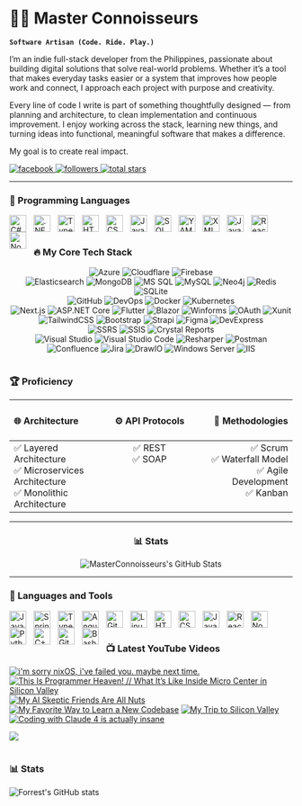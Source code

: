 # 🏄‍♂️ Master Connoisseurs

**`Software Artisan (Code. Ride. Play.)`**

I’m an indie full-stack developer from the Philippines, passionate about building digital solutions that solve real-world problems. Whether it’s a tool that makes everyday tasks easier or a system that improves how people work and connect, I approach each project with purpose and creativity.

Every line of code I write is part of something thoughtfully designed — from planning and architecture, to clean implementation and continuous improvement. I enjoy working across the stack, learning new things, and turning ideas into functional, meaningful software that makes a difference.

My goal is to create real impact.

<p align="left">
  <a href="https://www.facebook.com/">
    <img alt="facebook" title="Connect with me on Facebook" src="https://img.shields.io/badge/Facebook-%231877F2.svg?style=for-the-badge&logo=Facebook&logoColor=white"/>
  </a>
  <a href="https://github.com/MasterConnoisseurs?tab=followers">
    <img alt="followers" title="Follow me on Github" src="https://custom-icon-badges.demolab.com/github/followers/MasterConnoisseurs?color=236ad3&labelColor=1155ba&style=for-the-badge&logo=person-add&label=Follow&logoColor=white"/>
  </a>
  <a href="https://github.com/MasterConnoisseurs?tab=repositories&sort=stargazers">
    <img alt="total stars" title="Total stars on GitHub" src="https://custom-icon-badges.demolab.com/github/stars/MasterConnoisseurs?color=55960c&style=for-the-badge&labelColor=488207&logo=star"/>
  </a>
</p>

---

### 🧰 Programming Languages

<img align="left" alt="C#" width="30px" style="padding-right:10px;" src="https://cdn.jsdelivr.net/gh/devicons/devicon/icons/csharp/csharp-original.svg"/>
<img align="left" alt=".NET" width="30px" style="padding-right:10px;" src="https://cdn.jsdelivr.net/gh/devicons/devicon/icons/dotnetcore/dotnetcore-original.svg"/>
<img align="left" alt="TypeScript" width="30px" style="padding-right:10px;" src="https://cdn.jsdelivr.net/gh/devicons/devicon/icons/typescript/typescript-plain.svg" />
<img align="left" alt="HTML5" width="30px" style="padding-right:10px;" src="https://cdn.jsdelivr.net/gh/devicons/devicon/icons/html5/html5-plain.svg" />
<img align="left" alt="CSS3" width="30px" style="padding-right:10px;" src="https://cdn.jsdelivr.net/gh/devicons/devicon/icons/css3/css3-plain.svg" />
<img align="left" alt="JavaScript" width="30px" style="padding-right:10px;" src="https://cdn.jsdelivr.net/gh/devicons/devicon/icons/javascript/javascript-plain.svg" />
<img align="left" alt="SQL Server" width="30px" style="padding-right:10px;" src="https://cdn.jsdelivr.net/gh/devicons/devicon/icons/microsoftsqlserver/microsoftsqlserver-plain.svg" />
<img align="left" alt="YAML" width="30px" style="padding-right:10px;" src="https://cdn.jsdelivr.net/gh/devicons/devicon/icons/yaml/yaml-original.svg" />
<img align="left" alt="XML" width="30px" style="padding-right:10px;" src="https://cdn.jsdelivr.net/gh/devicons/devicon/icons/xml/xml-plain.svg" />
<img align="left" alt="Java" width="30px" style="padding-right:10px;" src="https://cdn.jsdelivr.net/gh/devicons/devicon/icons/java/java-plain.svg" />
<img align="left" alt="React" width="30px" style="padding-right:10px;" src="https://cdn.jsdelivr.net/gh/devicons/devicon/icons/react/react-original.svg" />
<img align="left" alt="Node.js" width="30px" style="padding-right:10px;" src="https://cdn.jsdelivr.net/gh/devicons/devicon/icons/nodejs/nodejs-plain.svg" />
<br />

#

### 🔥 My Core Tech Stack

<p align="center">
  <img src="https://img.shields.io/badge/Azure-0078D4?style=for-the-badge&logo=microsoft-azure&logoColor=white" alt="Azure" />
  <img src="https://img.shields.io/badge/Cloudflare-F38020?style=for-the-badge&logo=cloudflare&logoColor=white" alt="Cloudflare" />
  <img src="https://img.shields.io/badge/Firebase-FFCA28?style=for-the-badge&logo=firebase&logoColor=black" alt="Firebase" />
  <br />
  <img src="https://img.shields.io/badge/Elasticsearch-007BFF?style=for-the-badge&logo=elasticsearch&logoColor=white" alt="Elasticsearch" />
  <img src="https://img.shields.io/badge/MongoDB-%234EA94B.svg?style=for-the-badge&logo=mongodb&logoColor=white" alt="MongoDB" />
  <img src="https://img.shields.io/badge/Microsoft%20SQL%20Server-CC2927?style=for-the-badge&logo=microsoftsqlserver&logoColor=white" alt="MS SQL" />
  <img src="https://img.shields.io/badge/mysql-4479A1.svg?style=for-the-badge&logo=mysql&logoColor=white" alt="MySQL" />
  <img src="https://img.shields.io/badge/Neo4j-008CC1?style=for-the-badge&logo=neo4j&logoColor=white" alt="Neo4j" />
  <img src="https://img.shields.io/badge/redis-%23DD0031.svg?style=for-the-badge&logo=redis&logoColor=white" alt="Redis" />
  <img src="https://img.shields.io/badge/sqlite-%2307405e.svg?style=for-the-badge&logo=sqlite&logoColor=white" alt="SQLite" />
  <br />
  <img src="https://img.shields.io/badge/github-%23121011.svg?style=for-the-badge&logo=github&logoColor=white" alt="GitHub" />
  <img src="https://img.shields.io/badge/Azure%20DevOps-0078D4?style=for-the-badge&logo=azuredevops&logoColor=white" alt="DevOps" />
  <img src="https://img.shields.io/badge/docker-%230DB7ED.svg?style=for-the-badge&logo=docker&logoColor=white" alt="Docker" />
  <img src="https://img.shields.io/badge/kubernetes-%23326CE5.svg?style=for-the-badge&logo=kubernetes&logoColor=white" alt="Kubernetes" />
  <br />
  <img src="https://img.shields.io/badge/Next.js-000000?style=for-the-badge&logo=nextdotjs&logoColor=white" alt="Next.js" />
  <img src="https://img.shields.io/badge/ASP.NET%20Core-512BD4?style=for-the-badge&logo=dotnet&logoColor=white" alt="ASP.NET Core" />
  <img src="https://img.shields.io/badge/Flutter-02569B?style=for-the-badge&logo=flutter&logoColor=white" alt="Flutter" />
  <img src="https://img.shields.io/badge/Blazor-512BD4?style=for-the-badge&logo=blazor&logoColor=white" alt="Blazor" />
  <img src="https://img.shields.io/badge/Winforms-512BD4?style=for-the-badge&logo=dot-net&logoColor=white" alt="Winforms" />
  <img src="https://img.shields.io/badge/OAuth-FB5434?style=for-the-badge&logo=oauth&logoColor=white" alt="OAuth" />
  <img src="https://img.shields.io/badge/XUnit-811C70?style=for-the-badge&logo=dotnet&logoColor=white" alt="Xunit" />
  <br />
  <img src="https://img.shields.io/badge/Tailwind_CSS-38B2AC?style=for-the-badge&logo=tailwind-css&logoColor=white" alt="TailwindCSS" />
  <img src="https://img.shields.io/badge/Bootstrap-7952B3?style=for-the-badge&logo=bootstrap&logoColor=white" alt="Bootstrap" />
  <img src="https://img.shields.io/badge/Strapi-4945FF?style=for-the-badge&logo=strapi&logoColor=white" alt="Strapi" />
  <img src="https://img.shields.io/badge/Figma-F24E1E?style=for-the-badge&logo=figma&logoColor=white" alt="Figma" />
  <img src="https://img.shields.io/badge/DevExpress-FF6B00?style=for-the-badge&logo=devexpress&logoColor=white" alt="DevExpress" />
  <br />
  <img src="https://img.shields.io/badge/SSRS-F29D38?style=for-the-badge&logo=microsoftsqlserver&logoColor=white" alt="SSRS" />
  <img src="https://img.shields.io/badge/SSIS-2173B9?style=for-the-badge&logo=microsoftsqlserver&logoColor=white" alt="SSIS" />
  <img src="https://img.shields.io/badge/Crystal%20Reports-00629B?style=for-the-badge&logo=sap&logoColor=white" alt="Crystal Reports" />
  <br />
  <img src="https://img.shields.io/badge/Visual%20Studio-5C2D91?style=for-the-badge&logo=visualstudio&logoColor=white" alt="Visual Studio" />
  <img src="https://img.shields.io/badge/Visual%20Studio%20Code-007ACC?style=for-the-badge&logo=visualstudiocode&logoColor=white" alt="Visual Studio Code" />
  <img src="https://img.shields.io/badge/Resharper-8C499D?style=for-the-badge&logo=jetbrains&logoColor=white" alt="Resharper" />
  <img src="https://img.shields.io/badge/Postman-FF6C37?style=for-the-badge&logo=postman&logoColor=white" alt="Postman" />
  <br />
  <img src="https://img.shields.io/badge/Confluence-172B4D?style=for-the-badge&logo=confluence&logoColor=white" alt="Confluence" />
  <img src="https://img.shields.io/badge/Jira-0052CC?style=for-the-badge&logo=jira&logoColor=white" alt="Jira" />
  <img src="https://img.shields.io/badge/Draw.io-2196F3?style=for-the-badge&logo=diagrams-net&logoColor=white" alt="DrawIO" />
  <img src="https://img.shields.io/badge/Windows%20Server-0078D4?style=for-the-badge&logo=windows&logoColor=white" alt="Windows Server" />
  <img src="https://img.shields.io/badge/IIS-2173B9?style=for-the-badge&logo=iis&logoColor=white" alt="IIS" />
</p>

#

### 🏆 Proficiency

<table style="width:100%;">
  <thead>
    <tr>
      <th style="width:33%; vertical-align:top; text-align:left;">
        <h4>🌐 Architecture</h4>
      </th>
      <th style="width:33%; vertical-align:top; text-align:center;">
        <h4>⚙️ API Protocols</h4>
      </th>
      <th style="width:34%; vertical-align:top; text-align:right;">
        <h4>🚀 Methodologies</h4>
      </th>
    </tr>
  </thead>
  <tbody>
    <tr>
      <td style="width:33%; vertical-align:top; text-align:left;">
        ✅ Layered Architecture<br>
        ✅ Microservices Architecture<br>
        ✅ Monolithic Architecture
      </td>
      <td style="width:33%; vertical-align:top; text-align:center;">
        ✅ REST<br>
        ✅ SOAP
      </td>
      <td style="width:34%; vertical-align:top; text-align:right;">
        ✅ Scrum<br>
        ✅ Waterfall Model<br>
        ✅ Agile Development<br>
        ✅ Kanban
      </td>
    </tr>
  </tbody>
</table>

---

<div align="center">
  <h3>📊 Stats</h3>
  <img src="https://github-readme-stats.vercel.app/api?username=MasterConnoisseurs&show_icons=true&theme=dark" alt="MasterConnoisseurs's GitHub Stats" />
</div>










---

### 🧰 Languages and Tools

<img align="left" alt="Java" width="30px" style="padding-right:10px;" src="https://cdn.jsdelivr.net/gh/devicons/devicon/icons/java/java-original.svg"/>
<img align="left" alt="Spring" width="30px" style="padding-right:10px;" src="https://cdn.jsdelivr.net/gh/devicons/devicon/icons/spring/spring-original.svg" />
<img align="left" alt="TypeScript" width="30px" style="padding-right:10px;" src="https://cdn.jsdelivr.net/gh/devicons/devicon/icons/typescript/typescript-plain.svg" />
<img align="left" alt="Angular" width="30px" style="padding-right:10px;" src="https://cdn.jsdelivr.net/gh/devicons/devicon/icons/angularjs/angularjs-plain.svg" />
<img align="left" alt="Git" width="30px" style="padding-right:10px;" src="https://cdn.jsdelivr.net/gh/devicons/devicon/icons/git/git-original.svg" />
<img align="left" alt="Linux" width="30px" style="padding-right:10px;" src="https://cdn.jsdelivr.net/gh/devicons/devicon/icons/linux/linux-original.svg" />
<img align="left" alt="HTML" width="30px" style="padding-right:10px;" src="https://cdn.jsdelivr.net/gh/devicons/devicon/icons/html5/html5-plain.svg" />
<img align="left" alt="CSS" width="30px" style="padding-right:10px;" src="https://cdn.jsdelivr.net/gh/devicons/devicon/icons/css3/css3-plain.svg" />
<img align="left" alt="JavaScript" width="30px" style="padding-right:10px;" src="https://cdn.jsdelivr.net/gh/devicons/devicon/icons/javascript/javascript-plain.svg" />
<img align="left" alt="React" width="30px" style="padding-right:10px;" src="https://cdn.jsdelivr.net/gh/devicons/devicon/icons/react/react-original.svg" />
<img align="left" alt="NodeJS" width="30px" style="padding-right:10px;" src="https://cdn.jsdelivr.net/gh/devicons/devicon/icons/nodejs/nodejs-original.svg" />
<img align="left" alt="Python" width="30px" style="padding-right:10px;" src="https://cdn.jsdelivr.net/gh/devicons/devicon/icons/python/python-plain.svg" />
<img align="left" alt="C++" width="30px" style="padding-right:10px;" src="https://cdn.jsdelivr.net/gh/devicons/devicon/icons/cplusplus/cplusplus-line.svg" />
<img align="left" alt="GitHub" width="30px" style="padding-right:10px;" src="https://cdn.jsdelivr.net/gh/devicons/devicon/icons/github/github-original.svg" />
<img align="left" alt="Bash" width="30px" style="padding-right:10px;" src="https://cdn.jsdelivr.net/gh/devicons/devicon/icons/bash/bash-original.svg" />
<br />

#

### 📺 Latest YouTube Videos

<!-- BEGIN YOUTUBE-CARDS -->
[![i'm sorry nixOS, i've failed you. maybe next time.](https://ytcards.demolab.com/?id=YMxTTTBZhYM&title=i%27m+sorry+nixOS%2C+i%27ve+failed+you.+maybe+next+time.&lang=en&timestamp=1749850211&background_color=%230d1117&title_color=%23ffffff&stats_color=%23dedede&max_title_lines=1&width=250&border_radius=5&duration=902 "i'm sorry nixOS, i've failed you. maybe next time.")](https://www.youtube.com/watch?v=YMxTTTBZhYM)
[![This Is Programmer Heaven! // What It’s Like Inside Micro Center in Silicon Valley](https://ytcards.demolab.com/?id=eQMge4nIfbg&title=This+Is+Programmer+Heaven%21+%2F%2F+What+It%E2%80%99s+Like+Inside+Micro+Center+in+Silicon+Valley&lang=en&timestamp=1749744375&background_color=%230d1117&title_color=%23ffffff&stats_color=%23dedede&max_title_lines=1&width=250&border_radius=5&duration=630 "This Is Programmer Heaven! // What It’s Like Inside Micro Center in Silicon Valley")](https://www.youtube.com/watch?v=eQMge4nIfbg)
[![My AI Skeptic Friends Are All Nuts](https://ytcards.demolab.com/?id=Iz3vFUTSRuc&title=My+AI+Skeptic+Friends+Are+All+Nuts&lang=en&timestamp=1749133200&background_color=%230d1117&title_color=%23ffffff&stats_color=%23dedede&max_title_lines=1&width=250&border_radius=5&duration=3544 "My AI Skeptic Friends Are All Nuts")](https://www.youtube.com/watch?v=Iz3vFUTSRuc)
[![My Favorite Way to Learn a New Codebase](https://ytcards.demolab.com/?id=jqHXJ3O7WGw&title=My+Favorite+Way+to+Learn+a+New+Codebase&lang=en&timestamp=1749052814&background_color=%230d1117&title_color=%23ffffff&stats_color=%23dedede&max_title_lines=1&width=250&border_radius=5&duration=1096 "My Favorite Way to Learn a New Codebase")](https://www.youtube.com/watch?v=jqHXJ3O7WGw)
[![My Trip to Silicon Valley](https://ytcards.demolab.com/?id=6sgcrQGP3iA&title=My+Trip+to+Silicon+Valley&lang=en&timestamp=1748902520&background_color=%230d1117&title_color=%23ffffff&stats_color=%23dedede&max_title_lines=1&width=250&border_radius=5&duration=79 "My Trip to Silicon Valley")](https://www.youtube.com/watch?v=6sgcrQGP3iA)
[![Coding with Claude 4 is actually insane](https://ytcards.demolab.com/?id=lhjGDKqutB0&title=Coding+with+Claude+4+is+actually+insane&lang=en&timestamp=1748105710&background_color=%230d1117&title_color=%23ffffff&stats_color=%23dedede&max_title_lines=1&width=250&border_radius=5&duration=1187 "Coding with Claude 4 is actually insane")](https://www.youtube.com/watch?v=lhjGDKqutB0)
<!-- END YOUTUBE-CARDS -->

[<img src="https://custom-icon-badges.demolab.com/badge/-Subscribe%20For%20More-red?style=for-the-badge&logo=video&logoColor=white"/>](https://www.youtube.com/c/fknight?sub_confirmation=1)

#

### 📊 Stats

![Forrest's GitHub stats](https://github-readme-stats.vercel.app/api?username=forrestknight&show_icons=true&theme=gruvbox)

<!-- ![GitHub Streak](https://streak-stats.demolab.com?user=ForrestKnight&theme=gruvbox&border_radius=4.5) -->

#
<!--
<details>
 <summary><h3>👨‍💻 Forrest's Coding Journey</h3></summary>
   I started my coding journey as a naive computer science student with a passion to learn everything I could about this programming world - code, unix, linux, theory. And all the while, teaching myself iOS development with a dream to build my own app, but that soon got overshadowed by my desire to excel in Java. A desire that landed me a full-stack software engineering job upon graduation. However, I had another desire I had been pursuing throughout this time - YouTube content creation. I eventually ended up quitting my software engineering job to pursue YouTube full-time, and that has been my focus ever since. But there's something that's always bothered me about my journey - abandoning my dream of building my own app to pursue the safe route, a job. Now I've already taken the leap away from that safety net into this uncomfortable, unexplored world that it being a creator. And it worked out, but again, it became comfortable. It's easier to create a video than go out on a ledge and build my own product. I do have to eat, at the end of the day, but I think it's time. It's time to get uncomfortable again. I have a burning desire to get back on the horse, and fulfill that dream younger me had of building my own app, my own product. And in order to do that, I'll be implmementing a few measures to streamline my YouTube content to focus more time on fulfilling that dream - a dream that I'll be ready to tackle in 2023 due to the measure I'm putting in place now until the end of 2022. Don't wait up, because I'm coming.
-->
[website]: https://fkcodes.com
[youtube]: https://youtube.com/fknight
